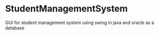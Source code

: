 # StudentManagementSystem
GUI for student management system using swing in java and oracle as a database
